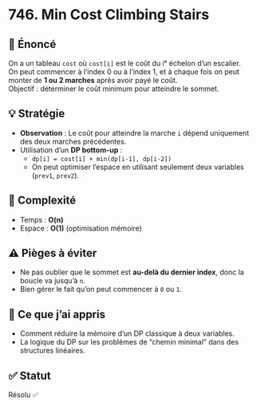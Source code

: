 # 746. Min Cost Climbing Stairs

## 📝 Énoncé

On a un tableau `cost` où `cost[i]` est le coût du iᵉ échelon d’un escalier.  
On peut commencer à l’index 0 ou à l’index 1, et à chaque fois on peut monter de **1 ou 2 marches** après avoir payé le coût.  
Objectif : déterminer le coût minimum pour atteindre le sommet.

## 💡 Stratégie

- **Observation** : Le coût pour atteindre la marche `i` dépend uniquement des deux marches précédentes.
- Utilisation d’un **DP bottom-up** :
  - `dp[i] = cost[i] + min(dp[i-1], dp[i-2])`
  - On peut optimiser l’espace en utilisant seulement deux variables (`prev1`, `prev2`).

## 🧠 Complexité

- Temps : **O(n)**
- Espace : **O(1)** (optimisation mémoire)

## ⚠️ Pièges à éviter

- Ne pas oublier que le sommet est **au-delà du dernier index**, donc la boucle va jusqu’à `n`.
- Bien gérer le fait qu’on peut commencer à `0` ou `1`.

## 💬 Ce que j’ai appris

- Comment réduire la mémoire d’un DP classique à deux variables.
- La logique du DP sur les problèmes de “chemin minimal” dans des structures linéaires.

## ✅ Statut

Résolu ✅
